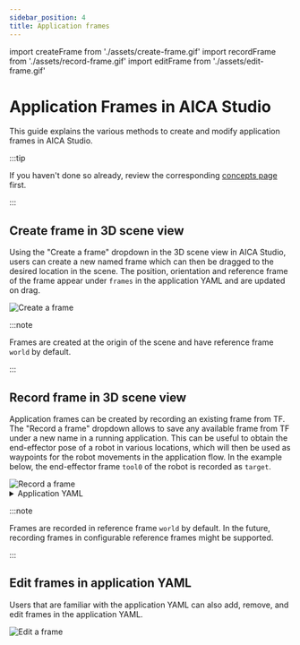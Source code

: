 ```yaml
---
sidebar_position: 4
title: Application frames
---
```


import createFrame from './assets/create-frame.gif'
import recordFrame from './assets/record-frame.gif'
import editFrame from './assets/edit-frame.gif'

# Application Frames in AICA Studio

This guide explains the various methods to create and modify application frames in AICA Studio.

:::tip

If you haven't done so already, review the corresponding [concepts page](../../../docs/concepts/building-blocks/frames.md)
first.

:::

## Create frame in 3D scene view

Using the "Create a frame" dropdown in the 3D scene view in AICA Studio, users can create a new named frame which can
then be dragged to the desired location in the scene. The position, orientation and reference frame of the frame appear
under `frames` in the application YAML and are updated on drag.

<div class="text--center">
  <img src={createFrame} alt="Create a frame" />
</div>

:::note

Frames are created at the origin of the scene and have reference frame `world` by default.

:::

## Record frame in 3D scene view

Application frames can be created by recording an existing frame from TF. The "Record a frame" dropdown allows to save
any available frame from TF under a new name in a running application. This can be useful to obtain the end-effector
pose of a robot in various locations, which will then be used as waypoints for the robot movements in the application
flow. In the example below, the end-effector frame `tool0` of the robot is recorded as `target`.

<div class="text--center">
  <img src={recordFrame} alt="Record a frame" />
</div>

<details>
  <summary>Application YAML</summary>

    ```yaml
    schema: 2-0-4
    dependencies:
      core: v4.4.1
    on_start:
      load:
        hardware: hardware
    hardware:
      hardware:
        display_name: Hardware Interface
        urdf: Generic six-axis robot arm
        rate: 100
        events:
          transitions:
            on_load:
              load:
                controller: robot_state_broadcaster
                hardware: hardware
        controllers:
          robot_state_broadcaster:
            plugin: aica_core_controllers/RobotStateBroadcaster
            events:
              transitions:
                on_load:
                  switch_controllers:
                    hardware: hardware
                    activate: robot_state_broadcaster
    graph:
      positions:
        hardware:
          hardware:
            x: 500
            y: -20
    ```

</details>

:::note

Frames are recorded in reference frame `world` by default. In the future, recording frames in configurable reference
frames might be supported.

:::

## Edit frames in application YAML

Users that are familiar with the application YAML can also add, remove, and edit frames in the application YAML. 

<div class="text--center">
  <img src={editFrame} alt="Edit a frame" />
</div>

<!-- TODO: add examples here -->
